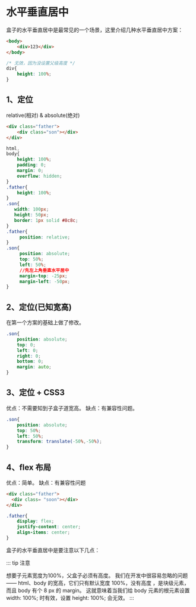 # 水平垂直居中

盒子的水平垂直居中是最常见的一个场景，这里介绍几种水平垂直居中方案：

```html
<body>
    <div>123</div> 
</body>
```

```css
/* 无效，因为没设置父级高度 */
div{
    height: 100%;    
}
```



## 1、定位
relative(相对) & absolute(绝对)

```html
<div class="father">
    <div class="son"></div>
</div>
```

```css
html,
body{
    height: 100%;
    padding: 0;
    margin: 0;
    overflow: hidden;
}
.father{
    height: 100%;
}
.son{
   width: 100px;
   height: 50px;
   border: 1px solid #8c8c;
}
.father{
     position: relative;
}
.son{
     position: absolute;
     top: 50%;
     left: 50%; 
     //先左上角垂直水平居中
     margin-top: -25px;
     margin-left: -50px;
}
```

## 2、定位(已知宽高)
在第一个方案的基础上做了修改。

```css
.son{
    position: absolute;
    top: 0;
    left: 0;
    right: 0;
    bottom: 0;
    margin: auto;
}
```

## 3、定位 + CSS3
优点：不需要知到子盒子道宽高。 缺点：有兼容性问题。

```css
.son{
    position: absolute;
    top: 50%;
    left: 50%;
    transform: translate(-50%,-50%);
}
```
## 4、flex 布局
优点：简单。 缺点：有兼容性问题

```html
<div class="father">
  <div class= "soon"></div>
</div>
```

```css
.father{
    display: flex;
    justify-content: center;
    align-items: center;
}
```

盒子的水平垂直居中是要注意以下几点：

::: tip 注意

想要子元素宽度为100%，父盒子必须有高度。 我们在开发中很容易忽略的问题—— html、body 的宽高，它们只有默认宽度 100%，没有高度 ，是块级元素，而且 body 有个 8 px 的 margin。 这就意味着当我们给 body 元素的根元素设置 width: 100%; 时有效，设置 height: 100%; 会无效。
:::